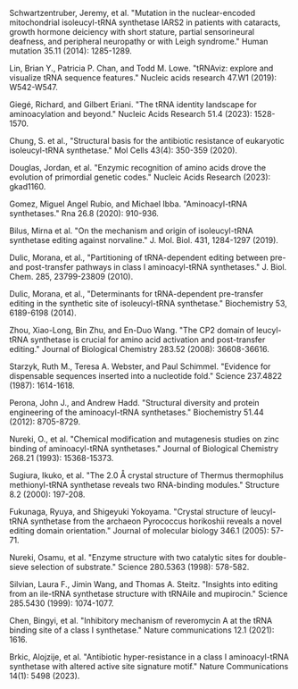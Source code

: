 Schwartzentruber, Jeremy, et al. "Mutation in the nuclear-encoded mitochondrial isoleucyl-tRNA synthetase IARS2 in patients with cataracts, growth hormone deiciency with short stature, partial sensorineural deafness, and peripheral neuropathy or with Leigh syndrome." Human mutation 35.11 (2014): 1285-1289.

Lin, Brian Y., Patricia P. Chan, and Todd M. Lowe. "tRNAviz: explore and visualize tRNA sequence features." Nucleic acids research 47.W1 (2019): W542-W547.

Giegé, Richard, and Gilbert Eriani. "The tRNA identity landscape for aminoacylation and beyond." Nucleic Acids Research 51.4 (2023): 1528-1570.


Chung, S. et al., "Structural basis for the antibiotic resistance of eukaryotic isoleucyl-tRNA synthetase." Mol Cells 43(4): 350-359 (2020). 

Douglas, Jordan, et al. "Enzymic recognition of amino acids drove the evolution of primordial genetic codes." Nucleic Acids Research (2023): gkad1160.


Gomez, Miguel Angel Rubio, and Michael Ibba. "Aminoacyl-tRNA synthetases." Rna 26.8 (2020): 910-936.


Bilus, Mirna et al. "On the mechanism and origin of isoleucyl-tRNA synthetase editing against norvaline." J. Mol. Biol. 431, 1284-1297 (2019).


Dulic, Morana, et al., "Partitioning of tRNA-dependent editing between pre- and post-transfer pathways in class I aminoacyl-tRNA synthetases." J. Biol. Chem. 285, 23799-23809 (2010).

Dulic, Morana, et al., "Determinants for tRNA-dependent pre-transfer editing in the synthetic site of isoleucyl-tRNA synthetase." Biochemistry 53, 6189-6198 (2014). 

Zhou, Xiao-Long, Bin Zhu, and En-Duo Wang. "The CP2 domain of leucyl-tRNA synthetase is crucial for amino acid activation and post-transfer editing." Journal of Biological Chemistry 283.52 (2008): 36608-36616.



Starzyk, Ruth M., Teresa A. Webster, and Paul Schimmel. "Evidence for dispensable sequences inserted into a nucleotide fold." Science 237.4822 (1987): 1614-1618.




Perona, John J., and Andrew Hadd. "Structural diversity and protein engineering of the aminoacyl-tRNA synthetases." Biochemistry 51.44 (2012): 8705-8729.



Nureki, O., et al. "Chemical modification and mutagenesis studies on zinc binding of aminoacyl-tRNA synthetases." Journal of Biological Chemistry 268.21 (1993): 15368-15373.




Sugiura, Ikuko, et al. "The 2.0 Å crystal structure of Thermus thermophilus methionyl-tRNA synthetase reveals two RNA-binding modules." Structure 8.2 (2000): 197-208.



Fukunaga, Ryuya, and Shigeyuki Yokoyama. "Crystal structure of leucyl-tRNA synthetase from the archaeon Pyrococcus horikoshii reveals a novel editing domain orientation." Journal of molecular biology 346.1 (2005): 57-71.



Nureki, Osamu, et al. "Enzyme structure with two catalytic sites for double-sieve selection of substrate." Science 280.5363 (1998): 578-582.



Silvian, Laura F., Jimin Wang, and Thomas A. Steitz. "Insights into editing from an ile-tRNA synthetase structure with tRNAile and mupirocin." Science 285.5430 (1999): 1074-1077.



Chen, Bingyi, et al. "Inhibitory mechanism of reveromycin A at the tRNA binding site of a class I synthetase." Nature communications 12.1 (2021): 1616.



Brkic, Alojzije, et al. "Antibiotic hyper-resistance in a class I aminoacyl-tRNA synthetase with altered active site signature motif." Nature Communications 14(1): 5498 (2023).